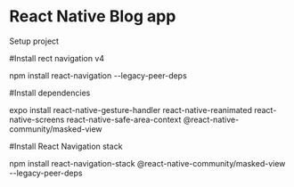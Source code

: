 # React Native Blog app

Setup project

#Install rect navigation v4

npm install react-navigation --legacy-peer-deps

#Install dependencies

expo install react-native-gesture-handler react-native-reanimated react-native-screens react-native-safe-area-context @react-native-community/masked-view

#Install React Navigation stack

npm install react-navigation-stack @react-native-community/masked-view --legacy-peer-deps

